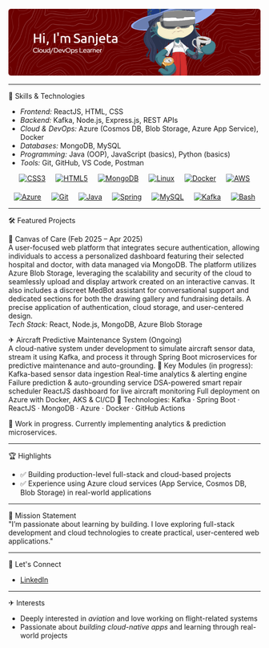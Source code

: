 ![Header](./github-header-image.png)

---

🚀 Skills & Technologies
- *Frontend:* ReactJS, HTML, CSS
- *Backend:* Kafka, Node.js, Express.js, REST APIs  
- *Cloud & DevOps:* Azure (Cosmos DB, Blob Storage, Azure App Service), Docker  
- *Databases:* MongoDB, MySQL  
- *Programming:* Java (OOP), JavaScript (basics), Python (basics)  
- *Tools:* Git, GitHub, VS Code, Postman

  

<div style="display: flex; justify-content: center; flex-wrap: wrap; gap: 20px;">
  <a href="https://www.w3schools.com/css/" target="_blank">
    <img src="https://profilinator.rishav.dev/skills-assets/css3-original-wordmark.svg" alt="CSS3" height="50" />
  </a>
  <a href="https://en.wikipedia.org/wiki/HTML5" target="_blank">
    <img src="https://profilinator.rishav.dev/skills-assets/html5-original-wordmark.svg" alt="HTML5" height="50" />
  </a>
  <a href="https://www.mongodb.com/" target="_blank">
    <img src="https://profilinator.rishav.dev/skills-assets/mongodb-original-wordmark.svg" alt="MongoDB" height="50" />
  </a>
  <a href="https://www.linux.org/" target="_blank">
    <img src="https://profilinator.rishav.dev/skills-assets/linux-original.svg" alt="Linux" height="50" />
  </a>
  <a href="https://www.docker.com/" target="_blank">
    <img src="https://profilinator.rishav.dev/skills-assets/docker-original-wordmark.svg" alt="Docker" height="50" />
  </a>
  <a href="https://aws.amazon.com/" target="_blank">
    <img src="https://profilinator.rishav.dev/skills-assets/amazonwebservices-original-wordmark.svg" alt="AWS" height="50" />
  </a>
  <a href="https://azure.microsoft.com/en-in/" target="_blank">
    <img src="https://profilinator.rishav.dev/skills-assets/microsoft_azure-icon.svg" alt="Azure" height="50" />
  </a>
  <a href="https://github.com/" target="_blank">
    <img src="https://profilinator.rishav.dev/skills-assets/git-scm-icon.svg" alt="Git" height="50" />
  </a>
  <a href="https://www.java.com/" target="_blank">
    <img src="https://profilinator.rishav.dev/skills-assets/java-original-wordmark.svg" alt="Java" height="50" />
  </a>
  <a href="https://docs.spring.io/spring-framework/docs/3.0.x/reference/expressions.html" target="_blank">
    <img src="https://profilinator.rishav.dev/skills-assets/springio-icon.svg" alt="Spring" height="50" />
  </a>
  <a href="https://www.mysql.com/" target="_blank">
    <img src="https://profilinator.rishav.dev/skills-assets/mysql-original-wordmark.svg" alt="MySQL" height="50" />
  </a>
  <a href="https://kafka.apache.org/" target="_blank">
    <img src="https://profilinator.rishav.dev/skills-assets/apache_kafka-icon.svg" alt="Kafka" height="50" />
  </a>
  <a href="https://www.gnu.org/software/bash/" target="_blank">
    <img src="https://profilinator.rishav.dev/skills-assets/gnu_bash-icon.svg" alt="Bash" height="50" />
  </a>
</div>



---

🛠 Featured Projects

🎨 Canvas of Care (Feb 2025 – Apr 2025)  
A user-focused web platform that integrates secure authentication, allowing individuals to access a personalized dashboard featuring their selected hospital and doctor, with data managed via MongoDB. The platform utilizes Azure Blob Storage, leveraging the scalability and security of the cloud to seamlessly upload and display artwork created on an interactive canvas. It also includes a discreet MedBot assistant for conversational support and dedicated sections for both the drawing gallery and fundraising details. A precise application of authentication, cloud storage, and user-centered design.  
*Tech Stack:* React, Node.js, MongoDB, Azure Blob Storage

✈ Aircraft Predictive Maintenance System (Ongoing)  
A cloud-native system under development to simulate aircraft sensor data, stream it using Kafka, and process it through Spring Boot microservices for predictive maintenance and auto-grounding.
🔹 Key Modules (in progress):
Kafka-based sensor data ingestion
Real-time analytics & alerting engine
Failure prediction & auto-grounding service
DSA-powered smart repair scheduler
ReactJS dashboard for live aircraft monitoring
Full deployment on Azure with Docker, AKS & CI/CD
📡 Technologies: Kafka · Spring Boot · ReactJS · MongoDB · Azure · Docker · GitHub Actions

🚧 Work in progress. Currently implementing analytics & prediction microservices.

---

🏆 Highlights
- ✅ Building production-level full-stack and cloud-based projects  
- ✅ Experience using Azure cloud services (App Service, Cosmos DB, Blob Storage) in real-world applications

---

🧭 Mission Statement  
"I’m passionate about learning by building. I love exploring full-stack development and cloud technologies to create practical, user-centered web applications."

---

🔗 Let's Connect
- [LinkedIn](https://linkedin.com/in/sanjeta-singh)
---

✈ Interests
- Deeply interested in *aviation* and love working on flight-related systems  
- Passionate about *building cloud-native apps* and learning through real-world projects
